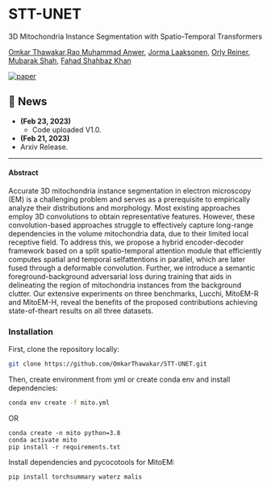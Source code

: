 # STT-UNET
3D Mitochondria Instance Segmentation with Spatio-Temporal Transformers

[Omkar Thawakar](https://scholar.google.com/citations?user=flvl5YQAAAAJ&hl=en),[Rao Muhammad Anwer](https://scholar.google.com/citations?user=_KlvMVoAAAAJ&hl=zh-CN), [Jorma Laaksonen](https://scholar.google.com/citations?user=qQP6WXIAAAAJ&hl=en), [Orly Reiner](https://scholar.google.co.il/citations?user=hGbXUosAAAAJ&hl=en), [Mubarak Shah](https://scholar.google.com/citations?user=p8gsO3gAAAAJ&hl=en), [Fahad Shahbaz Khan](https://scholar.google.es/citations?user=zvaeYnUAAAAJ&hl=en) 

[![paper](https://img.shields.io/badge/arXiv-Paper-<COLOR>.svg)](https://arxiv.org/abs/2303.12073)

## :rocket: News

* **(Feb 23, 2023)**
  * Code uploaded V1.0.
 * **(Feb 21, 2023)**
  * Arxiv Release.

<hr />

#### Abstract

Accurate 3D mitochondria instance segmentation in electron microscopy (EM) is a challenging problem and serves as a prerequisite to empirically analyze their distributions and morphology. Most existing approaches employ 3D convolutions to obtain representative features. However, these convolution-based approaches struggle to effectively capture long-range dependencies in the volume mitochondria data, due to their limited local receptive field. To address this, we propose a hybrid encoder-decoder framework based on a split spatio-temporal attention module that efficiently computes spatial and temporal selfattentions in parallel, which are later fused through a deformable convolution. Further, we introduce a semantic foreground-background adversarial loss during training that aids in delineating the region of mitochondria instances from the background clutter. Our extensive experiments on three benchmarks, Lucchi, MitoEM-R and MitoEM-H, reveal the benefits of the proposed contributions achieving state-of-theart results on all three datasets.

### Installation

First, clone the repository locally:

```bash
git clone https://github.com/OmkarThawakar/STT-UNET.git
```

Then, create environment from yml or create conda env and install dependencies:

```bash
conda env create -f mito.yml
```
OR 
```
conda create -n mito python=3.8
conda activate mito
pip install -r requirements.txt

```

Install dependencies and pycocotools for MitoEM:

```bash
pip install torchsummary waterz malis
```
